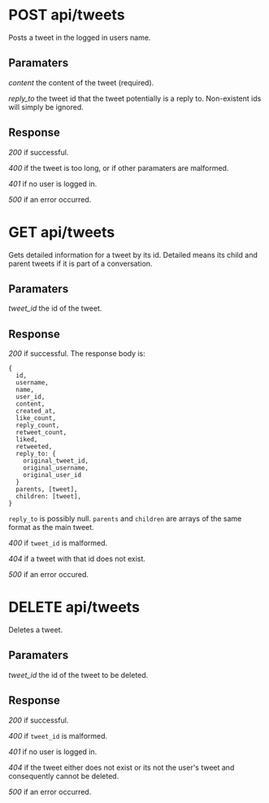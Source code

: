 # POST api/tweets

Posts a tweet in the logged in users name.

## Paramaters

_content_ the content of the tweet (required).

_reply_to_ the tweet id that the tweet potentially is a reply to. Non-existent
ids will simply be ignored.

## Response

_200_ if successful.

_400_ if the tweet is too long, or if other paramaters are malformed.

_401_ if no user is logged in.

_500_ if an error occurred.

# GET api/tweets

Gets detailed information for a tweet by its id. Detailed means its child and
parent tweets if it is part of a conversation.

## Paramaters

_tweet_id_ the id of the tweet.

## Response

_200_ if successful. The response body is:

```
{
  id,
  username,
  name,
  user_id,
  content,
  created_at,
  like_count,
  reply_count,
  retweet_count,
  liked,
  retweeted,
  reply_to: {
    original_tweet_id,
    original_username,
    original_user_id
  }
  parents, [tweet],
  children: [tweet],
}
```

`reply_to` is possibly null. `parents` and `children` are arrays of the same
format as the main tweet.

_400_ if `tweet_id` is malformed.

_404_ if a tweet with that id does not exist.

_500_ if an error occured.

# DELETE api/tweets

Deletes a tweet.

## Paramaters

_tweet_id_ the id of the tweet to be deleted.

## Response

_200_ if successful.

_400_ if `tweet_id` is malformed.

_401_ if no user is logged in.

_404_ if the tweet either does not exist or its not the user's tweet and
consequently cannot be deleted.

_500_ if an error occurred.
